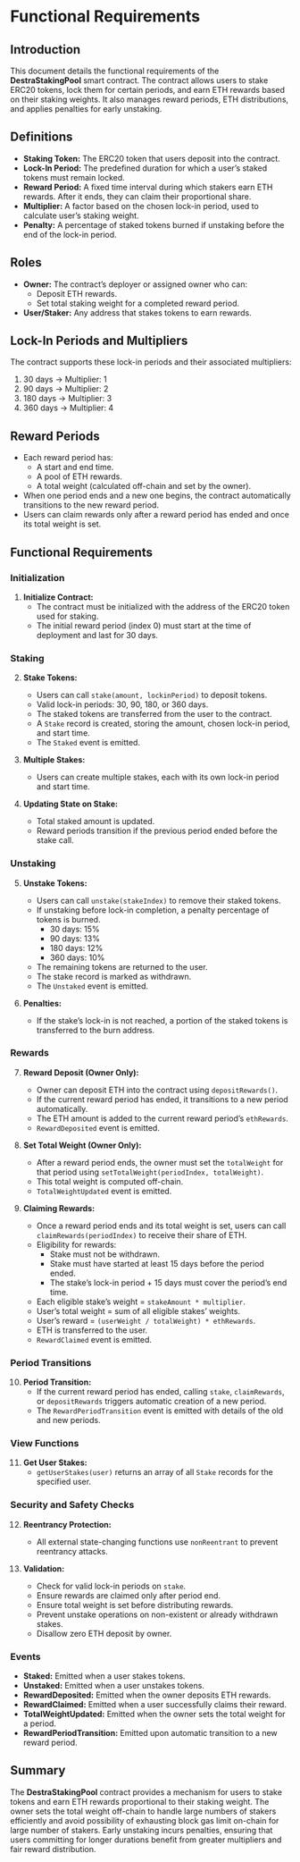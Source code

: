 # Functional Requirements

## Introduction

This document details the functional requirements of the **DestraStakingPool** smart contract. The contract allows users to stake ERC20 tokens, lock them for certain periods, and earn ETH rewards based on their staking weights. It also manages reward periods, ETH distributions, and applies penalties for early unstaking.

## Definitions

- **Staking Token:** The ERC20 token that users deposit into the contract.
- **Lock-In Period:** The predefined duration for which a user’s staked tokens must remain locked.
- **Reward Period:** A fixed time interval during which stakers earn ETH rewards. After it ends, they can claim their proportional share.
- **Multiplier:** A factor based on the chosen lock-in period, used to calculate user’s staking weight.
- **Penalty:** A percentage of staked tokens burned if unstaking before the end of the lock-in period.

## Roles

- **Owner:** The contract’s deployer or assigned owner who can:
  - Deposit ETH rewards.
  - Set total staking weight for a completed reward period.
- **User/Staker:** Any address that stakes tokens to earn rewards.

## Lock-In Periods and Multipliers

The contract supports these lock-in periods and their associated multipliers:

1. 30 days → Multiplier: 1  
2. 90 days → Multiplier: 2  
3. 180 days → Multiplier: 3  
4. 360 days → Multiplier: 4

## Reward Periods

- Each reward period has:
  - A start and end time.
  - A pool of ETH rewards.
  - A total weight (calculated off-chain and set by the owner).
- When one period ends and a new one begins, the contract automatically transitions to the new reward period.
- Users can claim rewards only after a reward period has ended and once its total weight is set.

## Functional Requirements

### Initialization

1. **Initialize Contract:**
   - The contract must be initialized with the address of the ERC20 token used for staking.
   - The initial reward period (index 0) must start at the time of deployment and last for 30 days.

### Staking

2. **Stake Tokens:**
   - Users can call `stake(amount, lockinPeriod)` to deposit tokens.
   - Valid lock-in periods: 30, 90, 180, or 360 days.
   - The staked tokens are transferred from the user to the contract.
   - A `Stake` record is created, storing the amount, chosen lock-in period, and start time.
   - The `Staked` event is emitted.

3. **Multiple Stakes:**
   - Users can create multiple stakes, each with its own lock-in period and start time.

4. **Updating State on Stake:**
   - Total staked amount is updated.
   - Reward periods transition if the previous period ended before the stake call.
   
### Unstaking

5. **Unstake Tokens:**
   - Users can call `unstake(stakeIndex)` to remove their staked tokens.
   - If unstaking before lock-in completion, a penalty percentage of tokens is burned.
     - 30 days: 15%
     - 90 days: 13%
     - 180 days: 12%
     - 360 days: 10%
   - The remaining tokens are returned to the user.
   - The stake record is marked as withdrawn.
   - The `Unstaked` event is emitted.

6. **Penalties:**
   - If the stake’s lock-in is not reached, a portion of the staked tokens is transferred to the burn address.

### Rewards

7. **Reward Deposit (Owner Only):**
   - Owner can deposit ETH into the contract using `depositRewards()`.
   - If the current reward period has ended, it transitions to a new period automatically.
   - The ETH amount is added to the current reward period’s `ethRewards`.
   - `RewardDeposited` event is emitted.

8. **Set Total Weight (Owner Only):**
   - After a reward period ends, the owner must set the `totalWeight` for that period using `setTotalWeight(periodIndex, totalWeight)`.
   - This total weight is computed off-chain.
   - `TotalWeightUpdated` event is emitted.

9. **Claiming Rewards:**
   - Once a reward period ends and its total weight is set, users can call `claimRewards(periodIndex)` to receive their share of ETH.
   - Eligibility for rewards:
     - Stake must not be withdrawn.
     - Stake must have started at least 15 days before the period ended.
     - The stake’s lock-in period + 15 days must cover the period’s end time.
   - Each eligible stake’s weight = `stakeAmount * multiplier`.
   - User’s total weight = sum of all eligible stakes’ weights.
   - User’s reward = `(userWeight / totalWeight) * ethRewards`.
   - ETH is transferred to the user.
   - `RewardClaimed` event is emitted.

### Period Transitions

10. **Period Transition:**
    - If the current reward period has ended, calling `stake`, `claimRewards`, or `depositRewards` triggers automatic creation of a new period.
    - The `RewardPeriodTransition` event is emitted with details of the old and new periods.

### View Functions

11. **Get User Stakes:**
    - `getUserStakes(user)` returns an array of all `Stake` records for the specified user.

### Security and Safety Checks

12. **Reentrancy Protection:**
    - All external state-changing functions use `nonReentrant` to prevent reentrancy attacks.

13. **Validation:**
    - Check for valid lock-in periods on `stake`.
    - Ensure rewards are claimed only after period end.
    - Ensure total weight is set before distributing rewards.
    - Prevent unstake operations on non-existent or already withdrawn stakes.
    - Disallow zero ETH deposit by owner.

### Events

- **Staked:** Emitted when a user stakes tokens.
- **Unstaked:** Emitted when a user unstakes tokens.
- **RewardDeposited:** Emitted when the owner deposits ETH rewards.
- **RewardClaimed:** Emitted when a user successfully claims their reward.
- **TotalWeightUpdated:** Emitted when the owner sets the total weight for a period.
- **RewardPeriodTransition:** Emitted upon automatic transition to a new reward period.

## Summary

The **DestraStakingPool** contract provides a mechanism for users to stake tokens and earn ETH rewards proportional to their staking weight. The owner sets the total weight off-chain to handle large numbers of stakers efficiently and avoid possibility of exhausting block gas limit on-chain for large number of stakers. Early unstaking incurs penalties, ensuring that users committing for longer durations benefit from greater multipliers and fair reward distribution.